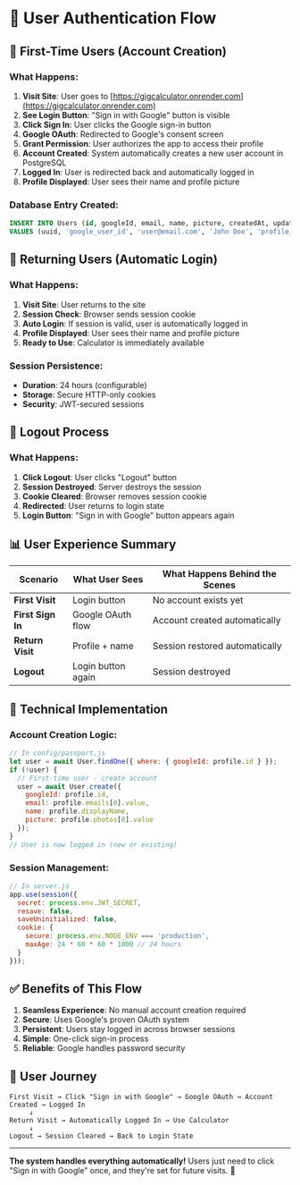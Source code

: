# 🔐 User Authentication Flow

## 👤 **First-Time Users (Account Creation)**

### What Happens:
1. **Visit Site**: User goes to [https://gigcalculator.onrender.com](https://gigcalculator.onrender.com)
2. **See Login Button**: "Sign in with Google" button is visible
3. **Click Sign In**: User clicks the Google sign-in button
4. **Google OAuth**: Redirected to Google's consent screen
5. **Grant Permission**: User authorizes the app to access their profile
6. **Account Created**: System automatically creates a new user account in PostgreSQL
7. **Logged In**: User is redirected back and automatically logged in
8. **Profile Displayed**: User sees their name and profile picture

### Database Entry Created:
```sql
INSERT INTO Users (id, googleId, email, name, picture, createdAt, updatedAt)
VALUES (uuid, 'google_user_id', 'user@email.com', 'John Doe', 'profile_pic_url', NOW(), NOW());
```

## 🔄 **Returning Users (Automatic Login)**

### What Happens:
1. **Visit Site**: User returns to the site
2. **Session Check**: Browser sends session cookie
3. **Auto Login**: If session is valid, user is automatically logged in
4. **Profile Displayed**: User sees their name and profile picture
5. **Ready to Use**: Calculator is immediately available

### Session Persistence:
- **Duration**: 24 hours (configurable)
- **Storage**: Secure HTTP-only cookies
- **Security**: JWT-secured sessions

## 🚪 **Logout Process**

### What Happens:
1. **Click Logout**: User clicks "Logout" button
2. **Session Destroyed**: Server destroys the session
3. **Cookie Cleared**: Browser removes session cookie
4. **Redirected**: User returns to login state
5. **Login Button**: "Sign in with Google" button appears again

## 📊 **User Experience Summary**

| Scenario | What User Sees | What Happens Behind the Scenes |
|----------|----------------|--------------------------------|
| **First Visit** | Login button | No account exists yet |
| **First Sign In** | Google OAuth flow | Account created automatically |
| **Return Visit** | Profile + name | Session restored automatically |
| **Logout** | Login button again | Session destroyed |

## 🔧 **Technical Implementation**

### Account Creation Logic:
```javascript
// In config/passport.js
let user = await User.findOne({ where: { googleId: profile.id } });
if (!user) {
  // First-time user - create account
  user = await User.create({
    googleId: profile.id,
    email: profile.emails[0].value,
    name: profile.displayName,
    picture: profile.photos[0].value
  });
}
// User is now logged in (new or existing)
```

### Session Management:
```javascript
// In server.js
app.use(session({
  secret: process.env.JWT_SECRET,
  resave: false,
  saveUninitialized: false,
  cookie: {
    secure: process.env.NODE_ENV === 'production',
    maxAge: 24 * 60 * 60 * 1000 // 24 hours
  }
}));
```

## ✅ **Benefits of This Flow**

1. **Seamless Experience**: No manual account creation required
2. **Secure**: Uses Google's proven OAuth system
3. **Persistent**: Users stay logged in across browser sessions
4. **Simple**: One-click sign-in process
5. **Reliable**: Google handles password security

## 🎯 **User Journey**

```
First Visit → Click "Sign in with Google" → Google OAuth → Account Created → Logged In
     ↓
Return Visit → Automatically Logged In → Use Calculator
     ↓
Logout → Session Cleared → Back to Login State
```

---

**The system handles everything automatically!** Users just need to click "Sign in with Google" once, and they're set for future visits. 🎉
